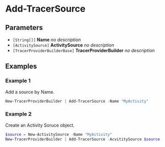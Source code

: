# Add-TracerSource



## Parameters

- `[String[]]` **Name**
  _no description_
- `[ActivitySource]` **ActivitySource**
  _no description_
- `[TracerProviderBuilderBase]` **TracerProviderBuilder**
  _no description_
## Examples

### Example 1
Add a source by Name.

```powershell
New-TracerProviderBuilder | Add-TracerSource -Name "MyActivity"
```
### Example 2
Create an Activity Soruce object.

```powershell
$source = New-ActivitySource -Name "MyActivity"
New-TracerProviderBuilder | Add-TracerSource -AcvititySource $source
```
